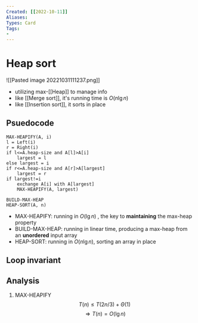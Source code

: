 ```yaml
---
Created: [[2022-10-11]]
Aliases: 
Types: Card
Tags: 
- 
---
```

# Heap sort
![[Pasted image 20221031111237.png]]
- utilizing max-[[Heap]] to manage info
- like [[Merge sort]], it's running time is $O(n\lg n)$
- like [[Insertion sort]], it sorts in place
## Psuedocode
```Pseudocode
MAX-HEAPIFY(A, i)
l = Left(i)
r = Right(i)
if l<=A.heap-size and A[l]>A[i]
	largest = l
else largest = i
if r<=A.heap-size and A[r]>A[largest]
	largest = r
if largest!=i
	exchange A[i] with A[largest]
	MAX-HEAPIFY(A, largest)

BUILD-MAX-HEAP
HEAP-SORT(A, n)

```
- MAX-HEAPIFY: running in $O(\lg n)$ , the key to **maintaining** the max-heap property
- BUILD-MAX-HEAP: running in linear time, producing a max-heap from an **unordered** input array
- HEAP-SORT: running in $O(n\lg n)$, sorting an array in place

## Loop invariant

## Analysis
1. MAX-HEAPIFY
   $$T(n)\leq T(2n/3)+\Theta(1)$$
   $$\Rightarrow T(n)=O(\lg n)$$